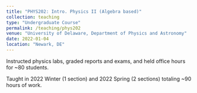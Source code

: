 ```yaml
---
title: "PHYS202: Intro. Physics II (Algebra based)"
collection: teaching
type: "Undergraduate Course"
permalink: /teaching/phys202
venue: "University of Delaware, Department of Physics and Astronomy"
date: 2022-01-04
location: "Newark, DE"
---
```


Instructed physics labs, graded reports and exams, and held office hours for ~80 students.

Taught in 2022 Winter (1 section) and 2022 Spring (2 sections) totaling ~90 hours of work. 